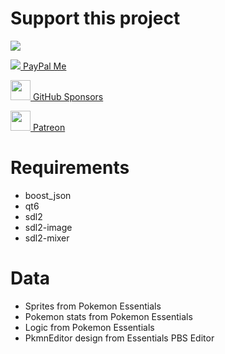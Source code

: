# Support this project

[![](https://www.paypalobjects.com/en_US/i/btn/btn_donateCC_LG.gif)](https://www.paypal.com/cgi-bin/webscr?cmd=_s-xclick&hosted_button_id=DARKFRWPCP2VG)

[<img src="https://www.paypalobjects.com/webstatic/icon/pp32.png" /> PayPal Me](https://www.paypal.me/xavibesson)

[<img src="https://github.githubassets.com/assets/pinned-octocat-093da3e6fa40.svg" width="32" /> GitHub Sponsors](https://github.com/sponsors/xavi-b)

[<img src="https://c5.patreon.com/external/favicon/favicon-masked.svg" width="32" /> Patreon](https://www.patreon.com/xavibesson)

# Requirements
* boost_json
* qt6
* sdl2
* sdl2-image
* sdl2-mixer

# Data
* Sprites from Pokemon Essentials
* Pokemon stats from Pokemon Essentials
* Logic from Pokemon Essentials
* PkmnEditor design from Essentials PBS Editor
